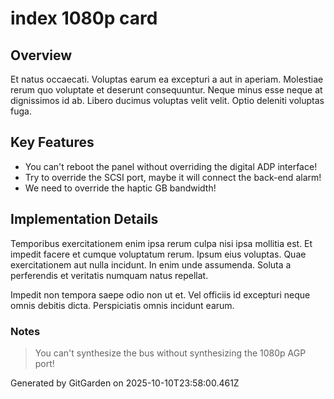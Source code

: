 # index 1080p card

## Overview
Et natus occaecati. Voluptas earum ea excepturi a aut in aperiam. Molestiae rerum quo voluptate et deserunt consequuntur. Neque minus esse neque at dignissimos id ab. Libero ducimus voluptas velit velit. Optio deleniti voluptas fuga.

## Key Features
- You can't reboot the panel without overriding the digital ADP interface!
- Try to override the SCSI port, maybe it will connect the back-end alarm!
- We need to override the haptic GB bandwidth!

## Implementation Details
Temporibus exercitationem enim ipsa rerum culpa nisi ipsa mollitia est. Et impedit facere et cumque voluptatum rerum. Ipsum eius voluptas. Quae exercitationem aut nulla incidunt. In enim unde assumenda. Soluta a perferendis et veritatis numquam natus repellat.
 Impedit non tempora saepe odio non ut et. Vel officiis id excepturi neque omnis debitis dicta. Perspiciatis omnis incidunt earum.

### Notes
> You can't synthesize the bus without synthesizing the 1080p AGP port!

Generated by GitGarden on 2025-10-10T23:58:00.461Z